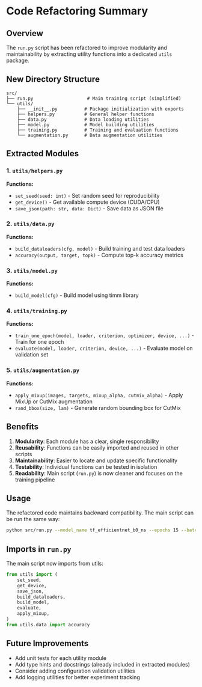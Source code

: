 # Code Refactoring Summary

## Overview
The `run.py` script has been refactored to improve modularity and maintainability by extracting utility functions into a dedicated `utils` package.

## New Directory Structure

```
src/
├── run.py                    # Main training script (simplified)
└── utils/
    ├── __init__.py          # Package initialization with exports
    ├── helpers.py           # General helper functions
    ├── data.py              # Data loading utilities
    ├── model.py             # Model building utilities
    ├── training.py          # Training and evaluation functions
    └── augmentation.py      # Data augmentation utilities
```

## Extracted Modules

### 1. `utils/helpers.py`
**Functions:**
- `set_seed(seed: int)` - Set random seed for reproducibility
- `get_device()` - Get available compute device (CUDA/CPU)
- `save_json(path: str, data: Dict)` - Save data as JSON file

### 2. `utils/data.py`
**Functions:**
- `build_dataloaders(cfg, model)` - Build training and test data loaders
- `accuracy(output, target, topk)` - Compute top-k accuracy metrics

### 3. `utils/model.py`
**Functions:**
- `build_model(cfg)` - Build model using timm library

### 4. `utils/training.py`
**Functions:**
- `train_one_epoch(model, loader, criterion, optimizer, device, ...)` - Train for one epoch
- `evaluate(model, loader, criterion, device, ...)` - Evaluate model on validation set

### 5. `utils/augmentation.py`
**Functions:**
- `apply_mixup(images, targets, mixup_alpha, cutmix_alpha)` - Apply MixUp or CutMix augmentation
- `rand_bbox(size, lam)` - Generate random bounding box for CutMix

## Benefits

1. **Modularity**: Each module has a clear, single responsibility
2. **Reusability**: Functions can be easily imported and reused in other scripts
3. **Maintainability**: Easier to locate and update specific functionality
4. **Testability**: Individual functions can be tested in isolation
5. **Readability**: Main script (`run.py`) is now cleaner and focuses on the training pipeline

## Usage

The refactored code maintains backward compatibility. The main script can be run the same way:

```bash
python src/run.py --model_name tf_efficientnet_b0_ns --epochs 15 --batch_size 32
```

## Imports in `run.py`

The main script now imports from utils:

```python
from utils import (
    set_seed,
    get_device,
    save_json,
    build_dataloaders,
    build_model,
    evaluate,
    apply_mixup,
)
from utils.data import accuracy
```

## Future Improvements

- Add unit tests for each utility module
- Add type hints and docstrings (already included in extracted modules)
- Consider adding configuration validation utilities
- Add logging utilities for better experiment tracking

